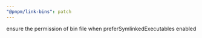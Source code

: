 ```yaml
---
"@pnpm/link-bins": patch
---
```


ensure the permission of bin file when preferSymlinkedExecutables enabled

